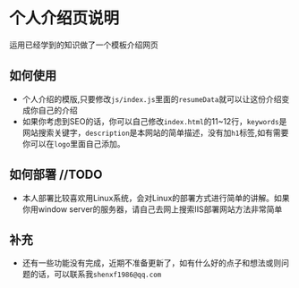 <!--
 * @Description: 个人介绍说明文件
 * @Author: shenxf
 * @Date: 2019-03-06 09:17:38
 -->
# 个人介绍页说明
运用已经学到的知识做了一个模板介绍网页

## 如何使用
- 个人介绍的模版,只要修改`js/index.js`里面的`resumeData`就可以让这份介绍变成你自己的介绍
- 如果你考虑到SEO的话，你可以自己修改`index.html`的11~12行，`keywords`是网站搜索关键字，`description`是本网站的简单描述，没有加`h1`标签,如有需要你可以在`logo`里面自己添加。

## 如何部署 //TODO
- 本人部署比较喜欢用Linux系统，会对Linux的部署方式进行简单的讲解。如果你用window server的服务器，请自己去网上搜索IIS部署网站方法非常简单

## 补充
- 还有一些功能没有完成，近期不准备更新了，如有什么好的点子和想法或则问题的话，可以联系我`shenxf1986@qq.com`